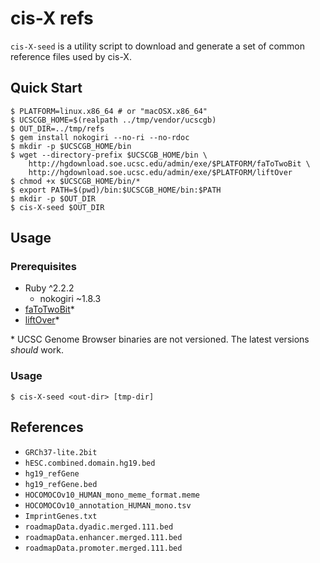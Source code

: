 # cis-X refs

`cis-X-seed` is a utility script to download and generate a set of common
reference files used by cis-X.

## Quick Start

```
$ PLATFORM=linux.x86_64 # or "macOSX.x86_64"
$ UCSCGB_HOME=$(realpath ../tmp/vendor/ucscgb)
$ OUT_DIR=../tmp/refs
$ gem install nokogiri --no-ri --no-rdoc
$ mkdir -p $UCSCGB_HOME/bin
$ wget --directory-prefix $UCSCGB_HOME/bin \
    http://hgdownload.soe.ucsc.edu/admin/exe/$PLATFORM/faToTwoBit \
    http://hgdownload.soe.ucsc.edu/admin/exe/$PLATFORM/liftOver
$ chmod +x $UCSCGB_HOME/bin/*
$ export PATH=$(pwd)/bin:$UCSCGB_HOME/bin:$PATH
$ mkdir -p $OUT_DIR
$ cis-X-seed $OUT_DIR
```

## Usage

### Prerequisites

  * Ruby ^2.2.2
    * nokogiri ~1.8.3
  * [faToTwoBit]\*
  * [liftOver]\*

\* UCSC Genome Browser binaries are not versioned. The latest versions _should_ work.

[Ruby]: http://ruby-lang.org/
[nokogiri]: http://www.nokogiri.org/
[faToTwoBit]: https://genome.ucsc.edu/goldenpath/help/twoBit.html
[liftOver]: https://genome.ucsc.edu/cgi-bin/hgLiftOver

### Usage

```
$ cis-X-seed <out-dir> [tmp-dir]
```

## References

  * `GRCh37-lite.2bit`
  * `hESC.combined.domain.hg19.bed`
  * `hg19_refGene`
  * `hg19_refGene.bed`
  * `HOCOMOCOv10_HUMAN_mono_meme_format.meme`
  * `HOCOMOCOv10_annotation_HUMAN_mono.tsv`
  * `ImprintGenes.txt`
  * `roadmapData.dyadic.merged.111.bed`
  * `roadmapData.enhancer.merged.111.bed`
  * `roadmapData.promoter.merged.111.bed`
